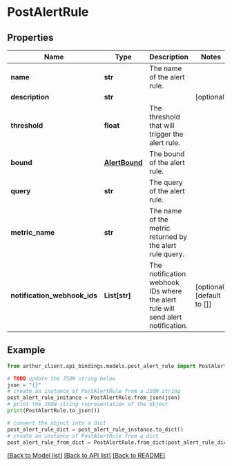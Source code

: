 # PostAlertRule


## Properties

Name | Type | Description | Notes
------------ | ------------- | ------------- | -------------
**name** | **str** | The name of the alert rule. | 
**description** | **str** |  | [optional] 
**threshold** | **float** | The threshold that will trigger the alert rule. | 
**bound** | [**AlertBound**](AlertBound.md) | The bound of the alert rule. | 
**query** | **str** | The query of the alert rule. | 
**metric_name** | **str** | The name of the metric returned by the alert rule query. | 
**notification_webhook_ids** | **List[str]** | The notification webhook IDs where the alert rule will send alert notification. | [optional] [default to []]

## Example

```python
from arthur_client.api_bindings.models.post_alert_rule import PostAlertRule

# TODO update the JSON string below
json = "{}"
# create an instance of PostAlertRule from a JSON string
post_alert_rule_instance = PostAlertRule.from_json(json)
# print the JSON string representation of the object
print(PostAlertRule.to_json())

# convert the object into a dict
post_alert_rule_dict = post_alert_rule_instance.to_dict()
# create an instance of PostAlertRule from a dict
post_alert_rule_from_dict = PostAlertRule.from_dict(post_alert_rule_dict)
```
[[Back to Model list]](../README.md#documentation-for-models) [[Back to API list]](../README.md#documentation-for-api-endpoints) [[Back to README]](../README.md)


